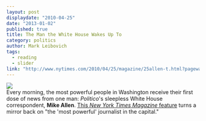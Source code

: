 ```yaml
---
layout: post
displaydate: "2010-04-25"
date: "2013-01-02"
published: true
title: The Man the White House Wakes Up To
category: politics
author: Mark Leibovich
tags: 
  - reading
  - slider
link: "http://www.nytimes.com/2010/04/25/magazine/25allen-t.html?pagewanted=all"
---
```


![](http://wonkette.com/wp-content/uploads/2010/05/mikeallencover.jpg) <br>
Every morning, the most powerful people in Washington receive their first dose of news from one man: _Politico_'s sleepless White House correspondent, **Mike Allen**. <a href="http://www.nytimes.com/2010/04/25/magazine/25allen-t.html?pagewanted=all">This _New York Times Magazine_ feature</a> turns a mirror back on "the 'most powerful' journalist in the capital."